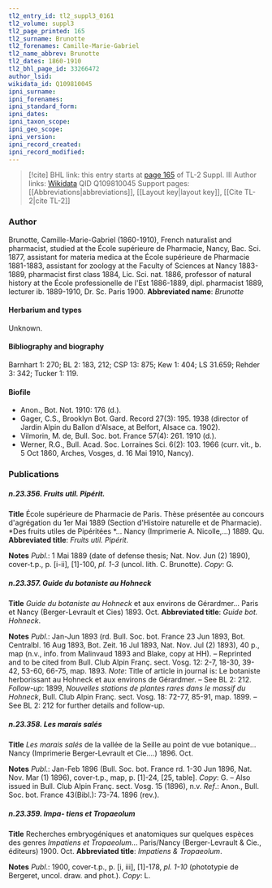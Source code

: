 ```yaml
---
tl2_entry_id: tl2_suppl3_0161
tl2_volume: suppl3
tl2_page_printed: 165
tl2_surname: Brunotte
tl2_forenames: Camille-Marie-Gabriel
tl2_name_abbrev: Brunotte
tl2_dates: 1860-1910
tl2_bhl_page_id: 33266472
author_lsid: 
wikidata_id: Q109810045
ipni_surname: 
ipni_forenames: 
ipni_standard_form: 
ipni_dates: 
ipni_taxon_scope: 
ipni_geo_scope: 
ipni_version: 
ipni_record_created: 
ipni_record_modified:
---
```


> [!cite] BHL link: this entry starts at [page 165](https://www.biodiversitylibrary.org/page/33266472) of TL-2 Suppl. III
> Author links: [Wikidata](https://www.wikidata.org/wiki/Q109810045) QID Q109810045
> Support pages: [[Abbreviations|abbreviations]], [[Layout key|layout key]], [[Cite TL-2|cite TL-2]]

### Author

Brunotte, Camille-Marie-Gabriel (1860-1910), French naturalist and pharmacist, studied at the École supérieure de Pharmacie, Nancy, Bac. Sci. 1877, assistant for materia medica at the École supérieure de Pharmacie 1881-1883, assistant for zoology at the Faculty of Sciences at Nancy 1883-1889, pharmacist first class 1884, Lic. Sci. nat. 1886, professor of natural history at the École professionelle de l'Est 1886-1889, dipl. pharmacist 1889, lecturer ib. 1889-1910, Dr. Sc. Paris 1900. 
**Abbreviated name**: *Brunotte*

#### Herbarium and types

Unknown.

#### Bibliography and biography

Barnhart 1: 270; BL 2: 183, 212; CSP 13: 875; Kew 1: 404; LS 31.659; Rehder 3: 342; Tucker 1: 119.

#### Biofile

- Anon., Bot. Not. 1910: 176 (d.).
- Gager, C.S., Brooklyn Bot. Gard. Record 27(3): 195. 1938 (director of Jardin Alpin du Ballon d'Alsace, at Belfort, Alsace ca. 1902).
- Vilmorin, M. de, Bull. Soc. bot. France 57(4): 261. 1910 (d.).
- Werner, R.G., Bull. Acad. Soc. Lorraines Sci. 6(2): 103. 1966 (curr. vit., b. 5 Oct 1860, Arches, Vosges, d. 16 Mai 1910, Nancy).

### Publications

##### n.23.356. Fruits util. Pipérit.

**Title**
École supérieure de Pharmacie de Paris. Thèse présentée au concours d'agrégation du 1er Mai 1889 (Section d'Histoire naturelle et de Pharmacie). *Des fruits utiles de Pipéritées *... Nancy (Imprimerie A. Nicolle,...) 1889. Qu.
**Abbreviated title**: *Fruits util. Pipérit.*

**Notes**
*Publ*.: 1 Mai 1889 (date of defense thesis; Nat. Nov. Jun (2) 1890), cover-t.p., p. \[i-ii\], \[1\]-100, *pl. 1-3* (uncol. lith. C. Brunotte). *Copy*: G.

##### n.23.357. Guide du botaniste au Hohneck

**Title**
*Guide du botaniste au Hohneck* et aux environs de Gérardmer... Paris et Nancy (Berger-Levrault et Cies) 1893. Oct.
**Abbreviated title**: *Guide bot. Hohneck*.

**Notes**
*Publ*.: Jan-Jun 1893 (rd. Bull. Soc. bot. France 23 Jun 1893, Bot. Centralbl. 16 Aug 1893, Bot. Zeit. 16 Jul 1893, Nat. Nov. Jul (2) 1893), 40 p., map (n.v., info. from Malinvaud 1893 and Blake, copy at HH). – Reprinted and to be cited from Bull. Club Alpin Franç. sect. Vosg. 12: 2-7, 18-30, 39-42, 53-60, 66-75, map. 1893.
*Note*: Title of article in journal is: Le botaniste herborissant au Hohneck et aux environs de Gérardmer. – See BL 2: 212.
*Follow-up*: 1899, *Nouvelles stations de plantes rares dans le massif du Hohneck*, Bull. Club Alpin Franç. sect. Vosg. 18: 72-77, 85-91, map. 1899. – See BL 2: 212 for further details and follow-up.

##### n.23.358. Les marais salés

**Title**
*Les marais salés* de la vallée de la Seille au point de vue botanique... Nancy (Imprimerie Berger-Levrault et Cie....) 1896. Oct.

**Notes**
*Publ*.: Jan-Feb 1896 (Bull. Soc. bot. France rd. 1-30 Jun 1896, Nat. Nov. Mar (1) 1896), cover-t.p., map, p. \[1\]-24, \[25, table\]. *Copy*: G. – Also issued in Bull. Club Alpin Franç. sect. Vosg. 15 (1896), n.v.
*Ref*.: Anon., Bull. Soc. bot. France 43(Bibl.): 73-74. 1896 (rev.).

##### n.23.359. Impa- tiens et Tropaeolum

**Title**
Recherches embryogéniques et anatomiques sur quelques espèces des genres *Impatiens et Tropaeolum*... Paris/Nancy (Berger-Levrault & Cie., éditeurs) 1900. Oct.
**Abbreviated title**: *Impatiens & Tropaeolum*.

**Notes**
*Publ*.: 1900, cover-t.p., p. \[i, iii\], \[1\]-178, *pl. 1-10* (phototypie de Bergeret, uncol. draw. and phot.). *Copy*: L.

